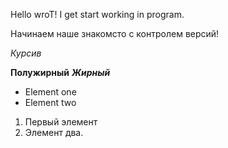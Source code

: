 Hello wroT! I get start working in program.

Начинаем наше знакомсто с контролем версий!

*Курсив*

**Полужирный**
***Жирный***

* Element one
* Element two

1. Первый элемент
2. Элемент два.
